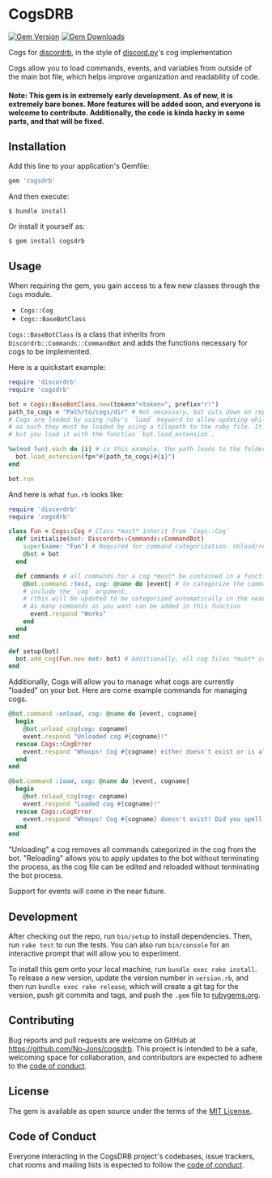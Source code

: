# CogsDRB

[![Gem Version](https://badge.fury.io/rb/cogsdrb.svg)](https://badge.fury.io/rb/cogsdrb)
[![Gem Downloads](https://badgen.net/rubygems/dt/cogsdrb)](https://badgen.net/rubygems/dt/cogsdrb)

Cogs for [discordrb](https://github.com/discordrb/discordrb), in the style of [discord.py](https://github.com/Rapptz/discord.py)'s cog implementation

Cogs allow you to load commands, events, and variables from outside of the main bot file, 
which helps improve organization and readability of code.

#### Note: This gem is in extremely early development. As of now, it is extremely bare bones. More features will be added soon, and everyone is welcome to contribute. Additionally, the code is kinda hacky in some parts, and that will be fixed.

## Installation

Add this line to your application's Gemfile:

```ruby
gem 'cogsdrb'
```

And then execute:

    $ bundle install

Or install it yourself as:

    $ gem install cogsdrb

## Usage

When requiring the gem, you gain access to a few new classes through the `Cogs` module.
 - `Cogs::Cog`
 - `Cogs::BaseBotClass`

`Cogs::BaseBotClass` is a class that inherits from `Discordrb::Commands::CommandBot` and adds the functions necessary
for cogs to be implemented.

Here is a quickstart example:

```ruby
require 'discordrb'
require 'cogsdrb'

bot = Cogs::BaseBotClass.new(token="<token>", prefix="r!")
path_to_cogs = "Path/to/cogs/dir" # Not necessary, but cuts down on repeated values.
# Cogs are loaded by using ruby's `load` keyword to allow updating while the bot runs.
# as such they must be loaded by using a filepath to the ruby file. It's like requiring,
# but you load it with the function `bot.load_extension`.

%w(mod fun).each do |i| # in this example, the path leads to the folder containing `mod.rb` and `fun.rb`
  bot.load_extension(fp="#{path_to_cogs}#{i}")
end

bot.run
```

And here is what `fun.rb` looks like:

```ruby
require 'discordrb'
require 'cogsdrb'

class Fun < Cogs::Cog # Class *must* inherit from `Cogs::Cog`
  def initialize(bot: Discordrb::Commands::CommandBot)
    super(name: "Fun") # Required for command categorization. Unload/reload will not update the bot without this line.
    @bot = bot
  end

  def commands # all commands for a cog *must* be contained in a function named `commands`
    @bot.command :test, cog: @name do |event| # to categorize the command in a cog, 
    # include the `cog` argument.
    # (this will be updated to be categorized automatically in the near future).
    # As many commands as you want can be added in this function
      event.respond "Works"
    end
  end
end

def setup(bot)
  bot.add_cog(Fun.new bot: bot) # Additionally, all cog files *must* contain this function, or else an error will be thrown and the cog not loaded
end
```

Additionally, Cogs will allow you to manage what cogs are currently "loaded" on your bot. Here are come example commands for managing cogs.
```ruby
@bot.command :unload, cog: @name do |event, cogname|
  begin
    @bot.unload_cog(cog: cogname)
    event.respond "Unloaded cog #{cogname}!"
  rescue Cogs::CogError
    event.respond "Whoops! Cog #{cogname} either doesn't exist or is already unloaded! Did you spell it right?"
  end
end

@bot.command :load, cog: @name do |event, cogname|
  begin
    @bot.reload_cog(cog: cogname)
    event.respond "Loaded cog #{cogname}!"
  rescue Cogs::CogError
    event.respond "Whoops! Cog #{cogname} doesn't exist! Did you spell it correctly?"
  end
end
```

"Unloading" a cog removes all commands categorized in the cog from the bot. "Reloading" allows you to apply updates to
the bot without terminating the process, as the cog file can be edited and reloaded without terminating
the bot process.

Support for events will come in the near future.

## Development

After checking out the repo, run `bin/setup` to install dependencies. Then, run `rake test` to run the tests. You can also run `bin/console` for an interactive prompt that will allow you to experiment.

To install this gem onto your local machine, run `bundle exec rake install`. To release a new version, update the version number in `version.rb`, and then run `bundle exec rake release`, which will create a git tag for the version, push git commits and tags, and push the `.gem` file to [rubygems.org](https://rubygems.org).

## Contributing

Bug reports and pull requests are welcome on GitHub at https://github.com/No-Jons/cogsdrb. This project is intended to be a safe, welcoming space for collaboration, and contributors are expected to adhere to the [code of conduct](https://github.com/No-Jons/cogsdrb/blob/master/CODE_OF_CONDUCT.md).


## License

The gem is available as open source under the terms of the [MIT License](https://opensource.org/licenses/MIT).

## Code of Conduct

Everyone interacting in the CogsDRB project's codebases, issue trackers, chat rooms and mailing lists is expected to follow the [code of conduct](https://github.com/No-Jons/cogsdrb/blob/master/CODE_OF_CONDUCT.md).
